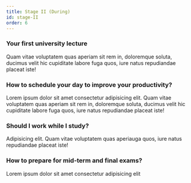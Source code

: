 ```yaml
---
title: Stage II (During)
id: stage-II
order: 6
---
```


### Your first university lecture

Quam vitae voluptatem quas aperiam sit rem in, doloremque soluta, ducimus velit hic cupiditate labore fuga quos, iure natus repudiandae placeat iste!

### How to schedule your day to improve your productivity?

Lorem ipsum dolor sit amet consectetur adipisicing elit. Quam vitae voluptatem quas aperiam sit rem in, doloremque soluta, ducimus velit hic cupiditate labore fuga quos, iure natus repudiandae placeat iste!


### Should I work while I study?

Adipisicing elit. Quam vitae voluptatem quas aperiauga quos, iure natus repudiandae placeat iste!


### How to prepare for mid-term and final exams?

Lorem ipsum dolor sit amet consectetur adipisicing elit